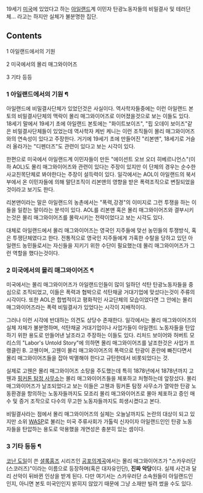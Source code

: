 19세기 [미국](%EB%AF%B8%EA%B5%AD.md)에 있었다고 하는
[아일랜드](%EC%95%84%EC%9D%BC%EB%9E%9C%EB%93%9C.md)계 이민자 탄광노동자들의 비밀결사 및 테러단체...
라고는 하지만 실체가 불분명한 집단.

## Contents

    

1 아일랜드에서의 기원

2 미국에서의 몰리 매그와이어즈

3 기타 등등

### 1 아일랜드에서의 기원 ¶

  

아일랜드에 비밀결사단체가 있었던것은 사실이다. 역사학자들중에는 이런 아일랜드 본토의 비밀결사단체의 맥락이 몰리 매그와이어즈로 이어졌을것으로
보는 이들도 있다. 18세기 말에서 19세기 초에 아일랜드 본토에는 "화이트보이즈", "핍 오데이 보이즈"같은 비밀결사단체들이 있었는데
역사학자 케빈 케니는 이런 조직들이 몰리 매그와이어즈와의 연속성이 있다고 주장한다. 거기에 19세기 초에 만들어진 "리본맨", 18세기로
거슬러 올라가는 "디펜더즈"도 관련이 있다고 보는 시각이 있다.  

  

한편으로 미국에서 아일랜드계 이민자들이 만든 "에이션트 오브 오더 히베르니언스"(이하 AOL)도 몰리 매그와이어즈와 관련이 있다는 주장이
있지만 이 단체의 경우는 순수한 사교친목단체로 봐야한다는 주장이 설득력이 있다. 일각에서는 AOL이 아일랜드의 북서부에서 온 이민자들에 의해
말단조직이 리본맨의 영향을 받은 폭력조직으로 변질되었을 것이라고 보기도 한다.  

  

리본맨이라는 말은 아일랜드의 농촌에서는 "폭력,강경"의 이미지로 그런 투쟁을 하는 이들을 일컫는 말이라는 분석이 있다. AOL를 리본맨 혹은
몰리 매그와이어즈와 결부시키는것은 몰리 매그와이어즈를 몰락시키는 전략이었다고 보는 시각도 있다.  

  

대체로 아일랜드에서 몰리 매그와이어즈는 영국인 지주들에 맞선 농민들의 투쟁방식, 혹은 투쟁단체였다고 한다. 전통적으로 영국인 지주들에게
가혹한 수탈을 당하고 있던 아일랜드 농민들로서는 자신들을 지키기 위한 수단이 필요했는데 몰리 매그와이어즈가 그런 역할을 했다는것이다.  

### 2 미국에서의 몰리 매그와이어즈 ¶

  

미국에서는 몰리 매그와이어즈가 아일랜드인들이 많이 일하던 석탄 탄광노동자들을 중심으로 조직되었고, 이들은 폭력과 협박으로 석탄채굴 거대기업에
맞섰다는것이 주류의 시각이다. 또한 AOL은 합법적이고 평화적인 사교단체의 모습이었다면 그 안에는 몰리 매그와이어즈라는 폭력 비밀결사가
있었다는 시각이 지배적이다.  

  

그러나 이런 시각에 반대하는 의견도 상당수 존재한다. 일각에서는 몰리 매그와이어즈의 실체 자체가 불분명하며, 석탄채굴 거대기업이나 사업가들이
아일랜드 노동자들을 탄압하기 위한 용도로 만들어낸 날조라고 주장하는 이들도 있다. 리처드 보이어와 허버트 모리스의 "Labor's
Untold Story"에 의하면 몰리 매그와이어즈를 날조한것은 사업가 프랭클린 B. 고웬이며, 고웬이 몰리 매그와이어즈의 폭력으로 탄광이
혼란에 빠진다면서 몰리 매그와이어즈들을 잡아 박멸해야 한다고 규탄한데서 비롯되었다는 것.  

  

실제로 고웬은 몰리 매그와이어즈 소탕을 주도했는데 특히 1878년에서 1878년까지 고웬과 [핑커톤 탐정 사무소](%ED%95%91%EC%BB%A4%ED%86%A4%20%ED%83%90%EC%A0%95%20%EC%82%AC%EB%AC%B4%EC%86%8C.md)는 몰리
매그와이어즈들을 체포하고 처형하는데 앞장섰다. 몰리 매그와이어즈가 날조되었다고 보는 이들은 고웬과 핑커톤 탐정 사무소가 열악한 탄광
노동환경을 항의하는 노동자들까지도 모조리 몰리 매그와이어즈로 몰아 체포하고 증인 매수 및 증거 조작으로 다수의 무고한 노동자들까지도
희생시켰다고 본다.

  

비밀결사라는 점에서 몰리 매그와이어즈의 실체는 오늘날까지도 논란의 대상이 되고 있지만 소위 [WASP](WASP.md)로 불리는 미국
주류사회가 가톨릭 신자이자 아일랜드인인 탄광 노동자들을 탄압하는 용도로 악용했을 개연성은 충분히 있는 셈이다.

### 3 기타 등등 ¶

[코난 도일](%EC%BD%94%EB%82%9C%20%EB%8F%84%EC%9D%BC.md)이 쓴 [셜록홈즈](%EC%85%9C%EB%A1%9D%20%ED%99%88%EC%A6%88.md) 시리즈인 [공포의계곡](%EA%B3%B5%ED%8F%AC%EC%9D%98%20%EA%B3%84%EA%B3%A1.md)에서는 몰리 매그와이어즈가
"스카우러단(스코러즈)"이라는 이름으로 등장하며(혹은 대자유인단), **진짜 악당**이다. 실제 사건과 달리 선악이 뒤바뀐 인상을 받게
된다. 다만 여기서는 스카우러단 소속원들이 아일랜드인인지, 아니면 본토 미국인인지 밝히지 않았기 때문에 그냥 소재만 빌려 썼을 수도 있다.

